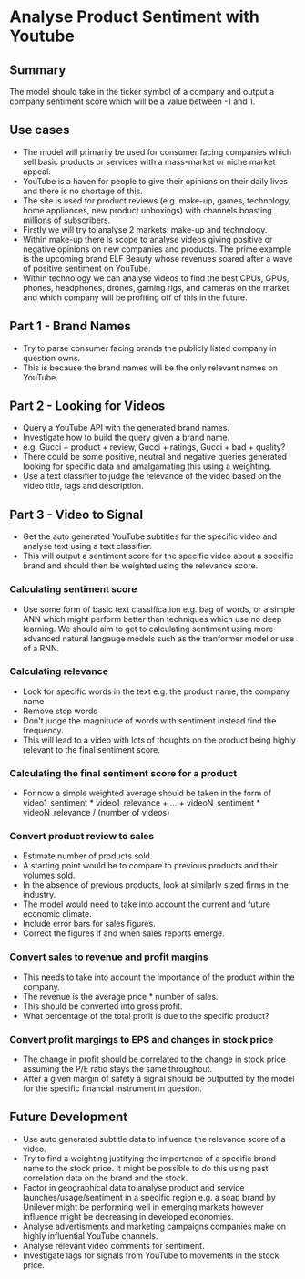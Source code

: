 # Analyse Product Sentiment with Youtube

## Summary

The model should take in the ticker symbol of a company and output a company sentiment score which will be a value between -1 and 1.

## Use cases

* The model will primarily be used for consumer facing companies which sell basic products or services with a mass-market or niche market appeal. 
* YouTube is a haven for people to give their opinions on their daily lives and there is no shortage of this. 
* The site is used for product reviews (e.g. make-up, games, technology, home appliances, new product unboxings) with channels boasting millions of subscribers. 
* Firstly we will try to analyse 2 markets: make-up and technology. 
* Within make-up there is scope to analyse videos giving positive or negative opinions on new companies and products. The prime example is the upcoming brand ELF Beauty whose revenues soared after a wave of positive sentiment on YouTube. 
* Within technology we can analyse videos to find the best CPUs, GPUs, phones, headphones, drones, gaming rigs, and cameras on the market and which company will be profiting off of this in the future. 

## Part 1 - Brand Names

* Try to parse consumer facing brands the publicly listed company in question owns. 
* This is because the brand names will be the only relevant names on YouTube. 

## Part 2 - Looking for Videos

* Query a YouTube API with the generated brand names. 
* Investigate how to build the query given a brand name.
* e.g. Gucci + product + review, Gucci + ratings, Gucci + bad + quality? 
* There could be some positive, neutral and negative queries generated looking for specific data and amalgamating this using a weighting. 
* Use a text classifier to judge the relevance of the video based on the video title, tags and description. 

## Part 3 - Video to Signal

* Get the auto generated YouTube subtitles for the specific video and analyse text using a text classifier. 
* This will output a sentiment score for the specific video about a specific brand and should then be weighted using the relevance score.

### Calculating sentiment score
* Use some form of basic text classification e.g. bag of words, or a simple ANN which might perform better than techniques which use no deep learning. We should aim to get to calculating sentiment using more advanced natural langauge models such as the tranformer model or use of a RNN. 

### Calculating relevance
* Look for specific words in the text e.g. the product name, the company name
* Remove stop words
* Don't judge the magnitude of words with sentiment instead find the frequency. 
* This will lead to a video with lots of thoughts on the product being highly relevant to the final sentiment score. 

### Calculating the final sentiment score for a product
* For now a simple weighted average should be taken in the form of video1_sentiment * video1_relevance + ... + videoN_sentiment * videoN_relevance  / (number of videos)

### Convert product review to sales
* Estimate number of products sold. 
* A starting point would be to compare to previous products and their volumes sold. 
* In the absence of previous products, look at similarly sized firms in the industry.
* The model would need to take into account the current and future economic climate. 
* Include error bars for sales figures. 
* Correct the figures if and when sales reports emerge. 

### Convert sales to revenue and profit margins
* This needs to take into account the importance of the product within the company. 
* The revenue is the average price * number of sales. 
* This should be converted into gross profit. 
* What percentage of the total profit is due to the specific product? 

### Convert profit margings to EPS and changes in stock price
* The change in profit should be correlated to the change in stock price assuming the P/E ratio stays the same throughout. 
* After a given margin of safety a signal should be outputted by the model for the specific financial instrument in question.

## Future Development

* Use auto generated subtitle data to influence the relevance score of a video.
* Try to find a weighting justifying the importance of a specific brand name to the stock price. It might be possible to do this using past correlation data on the brand and the stock. 
* Factor in geographical data to analyse product and service launches/usage/sentiment in a specific region e.g. a soap brand by Unilever might be performing well in emerging markets however influence might be decreasing in developed economies. 
* Analyse advertisments and marketing campaigns companies make on highly influential YouTube channels.
* Analyse relevant video comments for sentiment. 
* Investigate lags for signals from YouTube to movements in the stock price. 